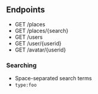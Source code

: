 ## Endpoints

* GET /places
* GET /places/{search}
* GET /users
* GET /user/{userid}
* GET /avatar/{userid}

### Searching

* Space-separated search terms
* `type:foo`
